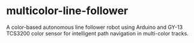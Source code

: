 # multicolor-line-follower
A color-based autonomous line follower robot using Arduino and GY-13 TCS3200 color sensor for intelligent path navigation in multi-color tracks.
